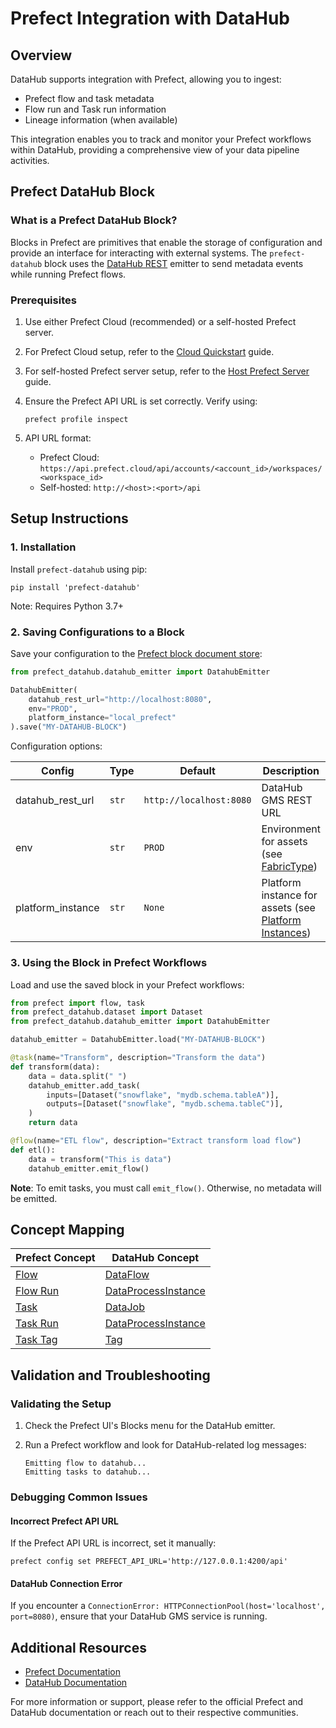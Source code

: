 # Prefect Integration with DataHub

## Overview

DataHub supports integration with Prefect, allowing you to ingest:

- Prefect flow and task metadata
- Flow run and Task run information
- Lineage information (when available)

This integration enables you to track and monitor your Prefect workflows within DataHub, providing a comprehensive view of your data pipeline activities.

## Prefect DataHub Block

### What is a Prefect DataHub Block?

Blocks in Prefect are primitives that enable the storage of configuration and provide an interface for interacting with external systems. The `prefect-datahub` block uses the [DataHub REST](../../metadata-ingestion/sink_docs/datahub.md#datahub-rest) emitter to send metadata events while running Prefect flows.

### Prerequisites

1. Use either Prefect Cloud (recommended) or a self-hosted Prefect server.
2. For Prefect Cloud setup, refer to the [Cloud Quickstart](https://docs.prefect.io/latest/getting-started/quickstart/) guide.
3. For self-hosted Prefect server setup, refer to the [Host Prefect Server](https://docs.prefect.io/latest/guides/host/) guide.
4. Ensure the Prefect API URL is set correctly. Verify using:

   ```shell
   prefect profile inspect
   ```

5. API URL format:
   - Prefect Cloud: `https://api.prefect.cloud/api/accounts/<account_id>/workspaces/<workspace_id>`
   - Self-hosted: `http://<host>:<port>/api`

## Setup Instructions

### 1. Installation

Install `prefect-datahub` using pip:

```shell
pip install 'prefect-datahub'
```

Note: Requires Python 3.7+

### 2. Saving Configurations to a Block

Save your configuration to the [Prefect block document store](https://docs.prefect.io/latest/concepts/blocks/#saving-blocks):

```python
from prefect_datahub.datahub_emitter import DatahubEmitter

DatahubEmitter(
    datahub_rest_url="http://localhost:8080",
    env="PROD",
    platform_instance="local_prefect"
).save("MY-DATAHUB-BLOCK")
```

Configuration options:

| Config            | Type  | Default                 | Description                                                                                                 |
| ----------------- | ----- | ----------------------- | ----------------------------------------------------------------------------------------------------------- |
| datahub_rest_url  | `str` | `http://localhost:8080` | DataHub GMS REST URL                                                                                        |
| env               | `str` | `PROD`                  | Environment for assets (see [FabricType](https://datahubproject.io/docs/graphql/enums/#fabrictype))         |
| platform_instance | `str` | `None`                  | Platform instance for assets (see [Platform Instances](https://datahubproject.io/docs/platform-instances/)) |

### 3. Using the Block in Prefect Workflows

Load and use the saved block in your Prefect workflows:

```python
from prefect import flow, task
from prefect_datahub.dataset import Dataset
from prefect_datahub.datahub_emitter import DatahubEmitter

datahub_emitter = DatahubEmitter.load("MY-DATAHUB-BLOCK")

@task(name="Transform", description="Transform the data")
def transform(data):
    data = data.split(" ")
    datahub_emitter.add_task(
        inputs=[Dataset("snowflake", "mydb.schema.tableA")],
        outputs=[Dataset("snowflake", "mydb.schema.tableC")],
    )
    return data

@flow(name="ETL flow", description="Extract transform load flow")
def etl():
    data = transform("This is data")
    datahub_emitter.emit_flow()
```

**Note**: To emit tasks, you must call `emit_flow()`. Otherwise, no metadata will be emitted.

## Concept Mapping

| Prefect Concept                                                      | DataHub Concept                                                                                        |
| -------------------------------------------------------------------- | ------------------------------------------------------------------------------------------------------ |
| [Flow](https://docs.prefect.io/latest/concepts/flows/)               | [DataFlow](https://datahubproject.io/docs/generated/metamodel/entities/dataflow/)                      |
| [Flow Run](https://docs.prefect.io/latest/concepts/flows/#flow-runs) | [DataProcessInstance](https://datahubproject.io/docs/generated/metamodel/entities/dataprocessinstance) |
| [Task](https://docs.prefect.io/latest/concepts/tasks/)               | [DataJob](https://datahubproject.io/docs/generated/metamodel/entities/datajob/)                        |
| [Task Run](https://docs.prefect.io/latest/concepts/tasks/#tasks)     | [DataProcessInstance](https://datahubproject.io/docs/generated/metamodel/entities/dataprocessinstance) |
| [Task Tag](https://docs.prefect.io/latest/concepts/tasks/#tags)      | [Tag](https://datahubproject.io/docs/generated/metamodel/entities/tag/)                                |

## Validation and Troubleshooting

### Validating the Setup

1. Check the Prefect UI's Blocks menu for the DataHub emitter.
2. Run a Prefect workflow and look for DataHub-related log messages:

   ```text
   Emitting flow to datahub...
   Emitting tasks to datahub...
   ```

### Debugging Common Issues

#### Incorrect Prefect API URL

If the Prefect API URL is incorrect, set it manually:

```shell
prefect config set PREFECT_API_URL='http://127.0.0.1:4200/api'
```

#### DataHub Connection Error

If you encounter a `ConnectionError: HTTPConnectionPool(host='localhost', port=8080)`, ensure that your DataHub GMS service is running.

## Additional Resources

- [Prefect Documentation](https://docs.prefect.io/)
- [DataHub Documentation](https://datahubproject.io/docs/)

For more information or support, please refer to the official Prefect and DataHub documentation or reach out to their respective communities.
